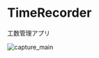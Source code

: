 # TimeRecorder
工数管理アプリ

![capture_main](https://user-images.githubusercontent.com/12669997/86535106-c6951200-bf18-11ea-8745-e953097e8e46.png)
